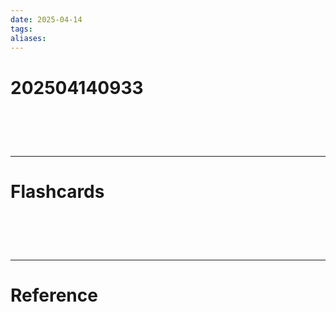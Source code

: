 ```yaml
---
date: 2025-04-14
tags: 
aliases:
---
```

# 202504140933


# ‌
---
# Flashcards


# ‌
---
# Reference

